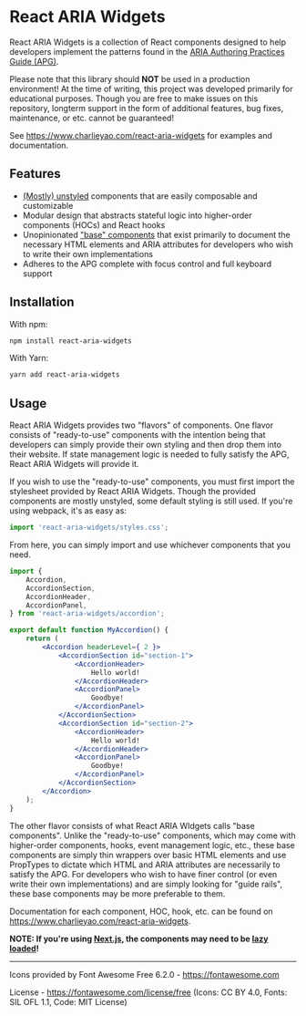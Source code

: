 # React ARIA Widgets

React ARIA Widgets is a collection of React components designed to help developers implement the patterns found in the [ARIA Authoring Practices Guide (APG)](https://www.w3.org/WAI/ARIA/apg/).

Please note that this library should **NOT** be used in a production environment! At the time of writing, this project was developed primarily for educational purposes. Though you are free to make issues on this repository, longterm support in the form of additional features, bug fixes, maintenance, or etc. cannot be guaranteed!

See https://www.charlieyao.com/react-aria-widgets for examples and documentation.

## Features

* [(Mostly) unstyled](https://www.charlieyao.com/react-aria-widgets/support#faq-mostly-unstyled) components that are easily composable and customizable
* Modular design that abstracts stateful logic into higher-order components (HOCs) and React hooks
* Unopinionated ["base" components](https://www.charlieyao.com/react-aria-widgets/getting-started#base-components) that exist primarily to document the necessary HTML elements and ARIA attributes for developers who wish to write their own implementations
* Adheres to the APG complete with focus control and full keyboard support

## Installation

With npm:

```bash
npm install react-aria-widgets
```

With Yarn:

```bash
yarn add react-aria-widgets
```

## Usage

React ARIA Widgets provides two "flavors" of components. One flavor consists of "ready-to-use" components with the intention being that developers can simply provide their own styling and then drop them into their website. If state management logic is needed to fully satisfy the APG, React ARIA Widgets will provide it.

If you wish to use the "ready-to-use" components, you must first import the stylesheet provided by React ARIA Widgets. Though the provided components are mostly unstyled, some default styling is still used. If you're using webpack, it's as easy as:

```jsx
import 'react-aria-widgets/styles.css';
```

From here, you can simply import and use whichever components that you need.

```jsx
import {
	Accordion,
	AccordionSection,
	AccordionHeader,
	AccordionPanel,
} from 'react-aria-widgets/accordion';

export default function MyAccordion() {
	return (
		<Accordion headerLevel={ 2 }>
			<AccordionSection id="section-1">
				<AccordionHeader>
					Hello world!
				</AccordionHeader>
				<AccordionPanel>
					Goodbye!
				</AccordionPanel>
			</AccordionSection>
			<AccordionSection id="section-2">
				<AccordionHeader>
					Hello world!
				</AccordionHeader>
				<AccordionPanel>
					Goodbye!
				</AccordionPanel>
			</AccordionSection>
		</Accordion>
	);
}
```

The other flavor consists of what React ARIA WIdgets calls "base components". Unlike the "ready-to-use" components, which may come with higher-order components, hooks, event management logic, etc., these base components are simply thin wrappers over basic HTML elements and use PropTypes to dictate which HTML and ARIA attributes are necessarily to satisfy the APG. For developers who wish to have finer control (or even write their own implementations) and are simply looking for "guide rails", these base components may be more preferable to them.

Documentation for each component, HOC, hook, etc. can be found on https://www.charlieyao.com/react-aria-widgets.

**NOTE: If you're using [Next.js](https://nextjs.org), the components may need to be [lazy loaded](https://www.charlieyao.com/react-aria-widgets/support#next-js-lazy-load)!**

---

Icons provided by Font Awesome Free 6.2.0 - https://fontawesome.com

License - https://fontawesome.com/license/free (Icons: CC BY 4.0, Fonts: SIL OFL 1.1, Code: MIT License)
